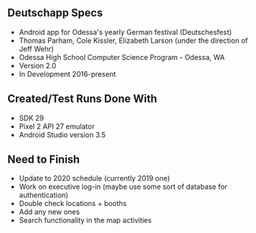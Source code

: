 Deutschapp Specs
---------------------------------
* Android app for Odessa's yearly German festival (Deutschesfest)
* Thomas Parham, Cole Kissler, Elizabeth Larson (under the direction of Jeff Wehr)
* Odessa High School Computer Science Program - Odessa, WA
* Version 2.0
* In Development 2016-present

Created/Test Runs Done With
---------------------------------
* SDK 29
* Pixel 2 API 27 emulator
* Android Studio version 3.5

Need to Finish
---------------------------------
* Update to 2020 schedule (currently 2019 one)
* Work on executive log-in (maybe use some sort of database for authentication)
* Double check locations + booths
* Add any new ones
* Search functionality in the map activities